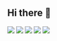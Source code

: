 ## Hi there 👋



![](http://github-profile-summary-cards.vercel.app/api/cards/profile-details?username=SiyamBhuiya&theme=nord_dark)
![](http://github-profile-summary-cards.vercel.app/api/cards/repos-per-language?username=SiyamBhuiya&theme=nord_dark)
![](http://github-profile-summary-cards.vercel.app/api/cards/most-commit-language?username=SiyamBhuiya&theme=nord_dark)
![](http://github-profile-summary-cards.vercel.app/api/cards/stats?username=SiyamBhuiya&theme=nord_dark)
![](http://github-profile-summary-cards.vercel.app/api/cards/productive-time?username=SiyamBhuiya&theme=nord_dark&utcOffset=8)
